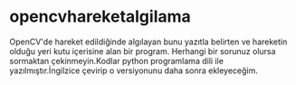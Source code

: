 # opencvhareketalgilama
OpenCV'de hareket edildiğinde algılayan bunu yazıtla belirten ve hareketin olduğu yeri kutu içerisine alan bir program. Herhangi bir sorunuz olursa sormaktan çekinmeyin.Kodlar python programlama dili ile yazılmıştır.İngilzice çevirip o versiyonunu daha sonra ekleyeceğim.
